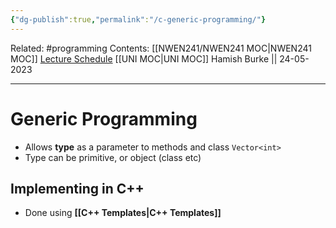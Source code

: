 ```yaml
---
{"dg-publish":true,"permalink":"/c-generic-programming/"}
---
```


Related: #programming 
Contents: [[NWEN241/NWEN241 MOC\|NWEN241 MOC]]
[Lecture Schedule](https://ecs.wgtn.ac.nz/Courses/NWEN241_2023T1/LectureSchedule)
[[UNI MOC\|UNI MOC]]
Hamish Burke || 24-05-2023
***

# Generic Programming

- Allows **type** as a parameter to methods and class `Vector<int>`
- Type can be primitive, or object (class etc)

## Implementing in C++

- Done using **[[C++ Templates\|C++ Templates]]**
